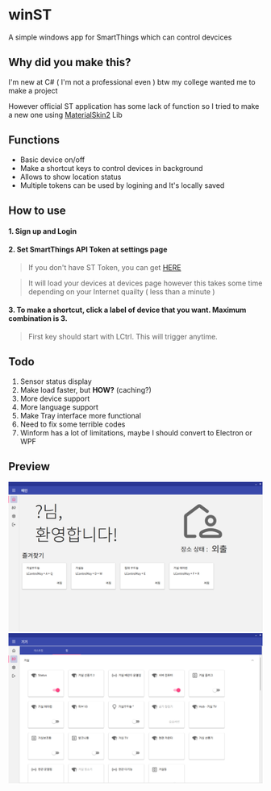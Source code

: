 # winST
A simple windows app for SmartThings which can control devcices

## Why did you make this?
I'm new at C# ( I'm not a professional even ) btw my college wanted me to make a project

However official ST application has some lack of function so I tried to make a new one using
[MaterialSkin2](https://github.com/leocb/MaterialSkin) Lib

## Functions
- Basic device on/off
- Make a shortcut keys to control devices in background
- Allows to show location status
- Multiple tokens can be used by logining and It's locally saved

## How to use
#### 1. Sign up and Login
#### 2. Set SmartThings API Token at settings page
> If you don't have ST Token, you can get [HERE](https://account.smartthings.com/tokens)

> It will load your devices at devices page however this takes some time depending on your Internet quailty ( less than a minute )
#### 3. To make a shortcut, click a label of device that you want. Maximum combination is 3.
> First key should start with LCtrl. This will trigger anytime.
    
## Todo
1. Sensor status display
2. Make load faster, but **HOW?** (caching?)
3. More device support
4. More language support
5. Make Tray interface more functional
6. Need to fix some terrible codes
7. Winform has a lot of limitations, maybe I should convert to Electron or WPF

## Preview
![Sample1](https://github.com/jjyn0215/winST/blob/main/sample2.png?raw=true)
![Sample2](https://github.com/jjyn0215/winST/blob/main/sample1.png?raw=true)

